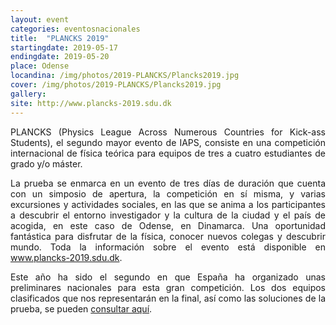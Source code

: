 ```yaml
---
layout: event
categories: eventosnacionales
title:  "PLANCKS 2019"
startingdate: 2019-05-17
endingdate: 2019-05-20
place: Odense
locandina: /img/photos/2019-PLANCKS/Plancks2019.jpg
cover: /img/photos/2019-PLANCKS/Plancks2019.jpg
gallery:
site: http://www.plancks-2019.sdu.dk
---
```

<p style="text-align: justify;">
PLANCKS (Physics League Across Numerous Countries for Kick-ass Students), el segundo mayor evento de IAPS, consiste en una competición
internacional de física teórica para equipos de tres a cuatro estudiantes de grado y/o máster.
</p>
<p style="text-align: justify;">
La prueba se enmarca en un evento de tres días de duración que cuenta con un simposio de apertura, la competición en sí misma,
y varias excursiones y actividades sociales, en las que se anima a los participantes a descubrir el entorno investigador y la cultura
de la ciudad y el país de acogida, en este caso de Odense, en Dinamarca. Una oportunidad fantástica para disfrutar de la física, 
conocer nuevos colegas y descubrir mundo. Toda la información sobre el evento está disponible en
<a href="http://www.plancks-2019.sdu.dk/">www.plancks-2019.sdu.dk</a>.
</p>
<p style="text-align: justify;">
Este año ha sido el segundo en que España ha organizado unas preliminares nacionales para esta gran competición. Los dos equipos
clasificados que nos representarán en la final, así como las soluciones de la prueba, se pueden
<a href="http://estudiantes.rsef.es/blog/2019/03/21/ResultsPlancks2019/">consultar aquí</a>.
</p>

